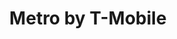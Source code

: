 ---
title: "Metro by T-Mobile"
url: /miami/metro-by-t-mobile-southwest-42nd-street/
shop: mobile phone
---